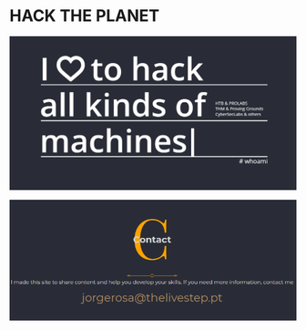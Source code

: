 # HACK THE PLANET

![](.gitbook/assets/0ac48a12cdf54297a5a5e2d53f9b6fd2.png)





![](.gitbook/assets/f32977a349284be88d518e76148423c6.png)

